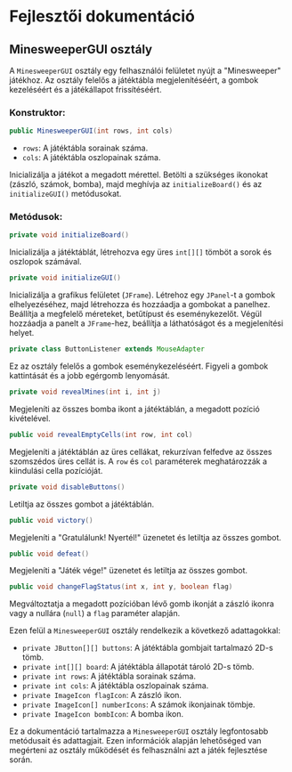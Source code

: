 # Fejlesztői dokumentáció

## MinesweeperGUI osztály

A `MinesweeperGUI` osztály egy felhasználói felületet nyújt a "Minesweeper" játékhoz. Az osztály felelős a játéktábla megjelenítéséért, a gombok kezeléséért és a játékállapot frissítéséért.

### Konstruktor:

```java
public MinesweeperGUI(int rows, int cols)
```

- `rows`: A játéktábla sorainak száma.
- `cols`: A játéktábla oszlopainak száma.

Inicializálja a játékot a megadott mérettel. Betölti a szükséges ikonokat (zászló, számok, bomba), majd meghívja az `initializeBoard()` és az `initializeGUI()` metódusokat.

### Metódusok:

```java
private void initializeBoard()
```

Inicializálja a játéktáblát, létrehozva egy üres `int[][]` tömböt a sorok és oszlopok számával.

```java
private void initializeGUI()
```

Inicializálja a grafikus felületet (`JFrame`). Létrehoz egy `JPanel`-t a gombok elhelyezéséhez, majd létrehozza és hozzáadja a gombokat a panelhez. Beállítja a megfelelő méreteket, betűtípust és eseménykezelőt. Végül hozzáadja a panelt a `JFrame`-hez, beállítja a láthatóságot és a megjelenítési helyet.

```java
private class ButtonListener extends MouseAdapter
```

Ez az osztály felelős a gombok eseménykezeléséért. Figyeli a gombok kattintását és a jobb egérgomb lenyomását.

```java
private void revealMines(int i, int j)
```

Megjeleníti az összes bomba ikont a játéktáblán, a megadott pozíció kivételével.

```java
public void revealEmptyCells(int row, int col)
```

Megjeleníti a játéktáblán az üres cellákat, rekurzívan felfedve az összes szomszédos üres cellát is. A `row` és `col` paraméterek meghatározzák a kiindulási cella pozícióját.

```java
private void disableButtons()
```

Letiltja az összes gombot a játéktáblán.

```java
public void victory()
```

Megjeleníti a "Gratulálunk! Nyertél!" üzenetet és letiltja az összes gombot.

```java
public void defeat()
```

Megjeleníti a "Játék vége!" üzenetet és letiltja az összes gombot.

```java
public void changeFlagStatus(int x, int y, boolean flag)
```

Megváltoztatja a megadott pozícióban lévő gomb ikonját a zászló ikonra vagy a nullára (`null`) a `flag` paraméter alapján.

Ezen felül a `MinesweeperGUI` osztály rendelkezik a következő adattagokkal:

- `private JButton[][] buttons`: A játéktábla gombjait tartalmazó 2D-s tömb.
- `private int[][] board`: A játéktábla állapotát tároló 2D-s tömb.
- `private int rows`: A játéktábla sorainak száma.
- `private int cols`: A játéktábla oszlopainak száma.
- `private ImageIcon flagIcon`: A zászló ikon.
- `private ImageIcon[] numberIcons`: A számok ikonjainak tömbje.
- `private ImageIcon bombIcon`: A bomba ikon.

Ez a dokumentáció tartalmazza a `MinesweeperGUI` osztály legfontosabb metódusait és adattagjait. Ezen információk alapján lehetőséged van megérteni az osztály működését és felhasználni azt a játék fejlesztése során.
